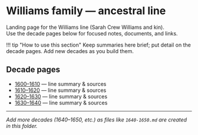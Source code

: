 # Williams family — ancestral line

Landing page for the Williams line (Sarah Crew Williams and kin).  
Use the decade pages below for focused notes, documents, and links.

!!! tip "How to use this section"
    Keep summaries here brief; put detail on the decade pages. Add new decades as you build them.

## Decade pages
- [1600–1610](1600-1610/1600-1610.md) — line summary & sources
- [1610–1620](1610-1620/1610-1620.md) — line summary & sources
- [1620–1630](1620-1630/1620-1630.md) — line summary & sources
- [1630–1640](1630-1640/1630-1640.md) — line summary & sources

---
*Add more decades (1640–1650, etc.) as files like `1640-1650.md` are created in this folder.*

